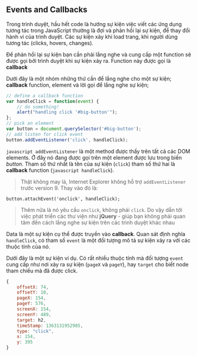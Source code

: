 ## Events and Callbacks

Trong trình duyệt, hầu hết code là hướng sự kiện việc viết các ứng dụng tương tác trong JavaScript thường là đợi và phản hồi lại sự kiện, để thay đổi hành vi của trình duyệt. Các sự kiện xảy khi load trang, khi người dùng tương tác (clicks, hovers, changes).

Để phản hồi lại sự kiện bạn cần phải lắng nghe và cung cấp một function sẽ được gọi bởi trình duyệt khi sự kiện xảy ra. Function này được gọi là **callback**

Dưới đây là một nhóm những thứ cần để lắng nghe cho một sự kiện; **callback** function, element và lời gọi để lắng nghe sự kiện;
```javascript
// define a callback function
var handleClick = function(event) {
    // do something!
    alert("handling click '#big-button'");
};
// pick an element
var button = document.querySelector('#big-button');
// add listen for click event
button.addEventListener('click', handleClick);
```

```javascript addEventListener``` là một method được thấy trên tất cả các DOM elements. Ở đây nó đang được gọi trên một element được lưu trong biến *button*. Tham số thứ nhất là tên của sự kiện (```click```) tham số thứ hai là **callback** function (```javascript handleClick```).

> Thật không may là, Internet Explorer không hỗ trợ ```addEventListener``` trước version 9. Thay vào đó là:
```
button.attachEvent('onclick', handleClick);
```
> Thêm nữa là nó yêu cầu ```onclick```, không phải ```click```. Do vậy dẫn tới việc phát triển các thư viện như **jQuery** - giúp bạn không phải quan tâm đến cách lắng nghe sự kiện trên các trình duyệt khác nhau

Data là một sự kiện cụ thể được truyền vào **callback**. Quan sát định nghĩa ```handleClick```, có tham số ```event``` là một đối tượng mô tả sự kiện xảy ra với các thuộc tính của nó.

Dưới đây là một sự kiện ví dụ. Có rất nhiều thuộc tính mà đối tượng ```event``` cung cấp như nơi xảy ra sự kiện (```pageX``` và ```pageY```), hay ```target``` cho biết node tham chiếu mà đã được click.
```javascript
{
    offsetX: 74,
    offsetY: 10,
    pageX: 154,
    pageY: 576,
    screenX: 154,
    screenY: 489,
    target: h2,
    timeStamp: 1363131952985,
    type: "click",
    x: 154,
    y: 395
}
```
